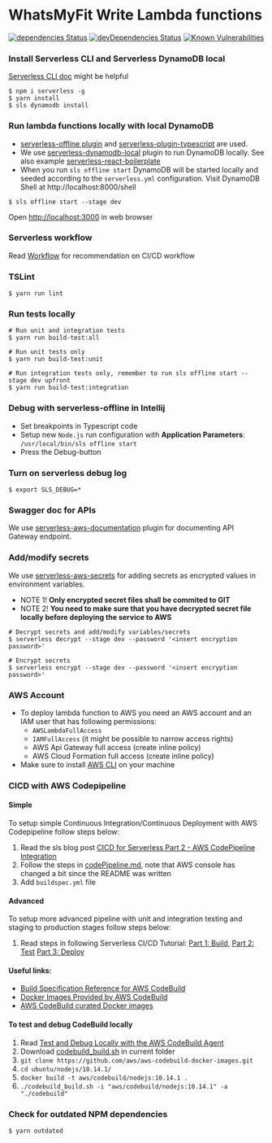 # WhatsMyFit Write Lambda functions
[![dependencies Status](https://david-dm.org/whatsmyfit/whatsmyfit-write-lambda/status.svg)](https://david-dm.org/whatsmyfit/whatsmyfit-write-lambda)
[![devDependencies Status](https://david-dm.org/whatsmyfit/whatsmyfit-write-lambda/dev-status.svg)](https://david-dm.org/whatsmyfit/whatsmyfit-write-lambda?type=dev)
[![Known Vulnerabilities](https://snyk.io/test/github/whatsmyfit/whatsmyfit-write-lambda/badge.svg?targetFile=package.json)](https://snyk.io/test/github/whatsmyfit/whatsmyfit-write-lambda?targetFile=package.json)

### Install Serverless CLI and Serverless DynamoDB local
[Serverless CLI doc](https://serverless.com/framework/docs/providers/aws/cli-reference/) might be helpful
```(bash)
$ npm i serverless -g
$ yarn install
$ sls dynamodb install
```

### Run lambda functions locally with local DynamoDB
- [serverless-offline plugin](https://www.npmjs.com/package/serverless-offline) and [serverless-plugin-typescript](https://www.npmjs.com/package/serverless-plugin-typescript) are used.
- We use [serverless-dynamodb-local](https://github.com/99xt/serverless-dynamodb-local) plugin to run DynamoDB locally. See also example [serverless-react-boilerplate](https://github.com/99xt/serverless-react-boilerplate)
- When you run `sls offline start` DynamoDB will be started locally and seeded according to the `serverless.yml` configuration. Visit DynamoDB Shell at http://localhost:8000/shell

```(bash)
$ sls offline start --stage dev
```

Open [http://localhost:3000]( http://localhost:3000) in web browser

### Serverless workflow
Read [Workflow](https://serverless.com/framework/docs/providers/aws/guide/workflow/) for recommendation on CI/CD workflow

### TSLint
```(bash)
$ yarn run lint
```

### Run tests locally
```(bash)
# Run unit and integration tests
$ yarn run build-test:all

# Run unit tests only
$ yarn run build-test:unit

# Run integration tests only, remember to run sls offline start --stage dev upfront
$ yarn run build-test:integration
```

### Debug with serverless-offline in Intellij
- Set breakpoints in Typescript code
- Setup new `Node.js` run configuration with **Application Parameters**: `/usr/local/bin/sls offline start`
- Press the Debug-button

### Turn on serverless debug log
````(bash)
$ export SLS_DEBUG=*
````

### Swagger doc for APIs
We use [serverless-aws-documentation](https://github.com/deliveryhero/serverless-aws-documentation#readme) plugin for documenting API Gateway endpoint.

### Add/modify secrets
We use [serverless-aws-secrets](https://github.com/serverless/serverless-secrets-plugin) for adding secrets as encrypted values in environment variables.

- NOTE 1! **Only encrypted secret files shall be commited to GIT**
- NOTE 2! **You need to make sure that you have decrypted secret file locally before deploying the service to AWS**

```(bash)
# Decrypt secrets and add/modify variables/secrets
$ serverless decrypt --stage dev --password '<insert encryption password>'

# Encrypt secrets
$ serverless encrypt --stage dev --password '<insert encryption password>'
```

### AWS Account
- To deploy lambda function to AWS you need an AWS account and an IAM user that has following permissions:
  - `AWSLambdaFullAccess`
  - `IAMFullAccess` (it might be possible to narrow access rights)
  - AWS Api Gateway full access (create inline policy)
  - AWS Cloud Formation full access (create inline policy)
- Make sure to install [AWS CLI](https://aws.amazon.com/cli/) on your machine

### CICD with AWS Codepipeline

#### Simple
To setup simple Continuous Integration/Continuous Deployment with AWS Codepipeline follow steps below:
1. Read the sls blog post [CICD for Serverless Part 2 - AWS CodePipeline Integration](https://serverless.com/blog/cicd-for-serverless-part-2/)
2. Follow the steps in [codePipeline.md](https://github.com/nerdguru/serverlessTodos/blob/master/docs/codePipeline.md), note that AWS console has changed a bit since the README was written
3. Add `buildspec.yml` file

#### Advanced
To setup more advanced pipeline with unit and integration testing and staging to production stages follow steps below:
1. Read steps in following Serverless CI/CD Tutorial: 
[Part 1: Build](https://www.1strategy.com/blog/2018/02/27/serverless-cicd-tutorial-part-1-build/), 
[Part 2: Test](https://www.1strategy.com/blog/2018/03/06/serverless-cicd-tutorial-part-2-test/) 
[Part 3: Deploy](https://www.1strategy.com/blog/2018/03/13/serverless-cicd-tutorial-part-3-deploy/)

#### Useful links:
- [Build Specification Reference for AWS CodeBuild](https://docs.aws.amazon.com/codebuild/latest/userguide/build-spec-ref.html)
- [Docker Images Provided by AWS CodeBuild](https://docs.aws.amazon.com/codebuild/latest/userguide/build-env-ref-available.html)
- [AWS CodeBuild curated Docker images](https://github.com/aws/aws-codebuild-docker-images)

#### To test and debug CodeBuild locally
1. Read [Test and Debug Locally with the AWS CodeBuild Agent](https://docs.aws.amazon.com/codebuild/latest/userguide/use-codebuild-agent.html)
1. Download [codebuild_build.sh](https://github.com/aws/aws-codebuild-docker-images/blob/master/local_builds/codebuild_build.sh) in current folder
1. `git clone https://github.com/aws/aws-codebuild-docker-images.git`
1. `cd ubuntu/nodejs/10.14.1/`
1. `docker build -t aws/codebuild/nodejs:10.14.1 .`
1. `./codebuild_build.sh -i "aws/codebuild/nodejs:10.14.1" -a "./codebuild"`

### Check for outdated NPM dependencies
```(bash)
$ yarn outdated
```
